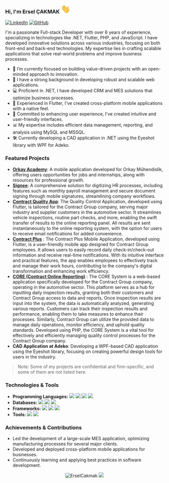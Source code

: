 ### Hi, I'm Ersel ÇAKMAK <img src="https://github.com/Parply/Parply/blob/master/.github/Hi.gif?raw=true" width="30px">

[![LinkedIn](https://img.shields.io/badge/-LinkedIn-blue?style=flat&logo=Linkedin&logoColor=white&link=https://www.linkedin.com/in/erselcakmak/)](https://www.linkedin.com/in/erselcakmak/)
[![GitHub](https://img.shields.io/badge/-GitHub-181717?style=flat&logo=github)](https://github.com/erselcakmak)

I'm a passionate Full-stack Developer with over 6 years of experience, specializing in technologies like .NET, Flutter, PHP, and JavaScript. I have developed innovative solutions across various industries, focusing on both front-end and back-end technologies. My expertise lies in crafting scalable applications that solve real-world problems and improve business processes.

- 🌱 I’m currently focused on building value-driven projects with an open-minded approach to innovation.
- 🚀 I have a strong background in developing robust and scalable web applications.
- 💻 Proficient in .NET, I have developed CRM and MES solutions that optimize business processes.
- 📱 Experienced in Flutter, I've created cross-platform mobile applications with a native feel.
- 🌟 Committed to enhancing user experience, I've created intuitive and user-friendly interfaces.
- 📊 My expertise includes efficient data management, reporting, and analysis using MySQL and MSSQL.
- 🛠️ Currently developing a CAD application in .NET using the Eyeshot library with WPF for Adeko.

### Featured Projects

- **[Orkay Academy](https://play.google.com/store/apps/details?id=com.orkay.academy&hl=tr)**: A mobile application developed for Orkay Mühendislik, offering users opportunities for jobs and internships, along with resources for professional growth.
- **[Signee](https://play.google.com/store/apps/details?id=com.signee.app&hl=tr)**: A comprehensive solution for digitizing HR processes, including features such as monthly payroll management and secure document signing through mobile signatures, streamlining company workflows.
- **[Contract Quality App](https://play.google.com/store/apps/details?id=com.contract.quality)**: The Quality Control Application, developed using Flutter, is tailored for the Contract Group company, serving major industry and supplier customers in the automotive sector. It streamlines vehicle inspections, routine part checks, and more, enabling the swift transfer of results to the online reporting panel. All results are sent instantaneously to the online reporting system, with the option for users to receive email notifications for added convenience.
- **[Contract Plus](https://play.google.com/store/apps/details?id=com.contract.plus)** : The Contract Plus Mobile Application, developed using Flutter, is a user-friendly mobile app designed for Contract Group employees. It allows users to easily record daily check-in/check-out information and receive real-time notifications. With its intuitive interface and practical features, the app enables employees to effectively track and manage their work hours, contributing to the company's digital transformation and enhancing work efficiency.
- **[CORE (Contract Online Reporting)](https://coreonline.net/user/)** : The CORE System is a web-based application specifically developed for the Contract Group company, operating in the automotive sector. This platform serves as a hub for inputting daily inspection results, granting both their customers and Contract Group access to data and reports. Once inspection results are input into the system, the data is automatically analyzed, generating various reports. Customers can track their inspection results and performance, enabling them to take measures to enhance their processes. Similarly, Contract Group can utilize the provided data to manage daily operations, monitor efficiency, and uphold quality standards. Developed using PHP, the CORE System is a vital tool for effectively and efficiently managing quality control processes for the Contract Group company.
- **CAD Application at Adeko**: Developing a WPF-based CAD application using the Eyeshot library, focusing on creating powerful design tools for users in the industry.

> Note: Some of my projects are confidential and firm-specific, and some of them are not listed here.

### Technologies & Tools
- **Programming Languages:** <img src="https://img.shields.io/badge/-.NET-512BD4?style=for-the-badge&logo=.net" /> <img src="https://img.shields.io/badge/-Flutter-02569B?style=for-the-badge&logo=flutter" /> <img src="https://img.shields.io/badge/-PHP-777BB4?style=for-the-badge&logo=php&logoColor=white" /> <img src="https://img.shields.io/badge/-JavaScript-F7DF1E?style=for-the-badge&logo=javascript&logoColor=black" />
- **Databases:** <img src="https://img.shields.io/badge/-MySQL-4479A1?style=for-the-badge&logo=mysql&logoColor=white" /> <img src="https://img.shields.io/badge/-MSSQL-CC2927?style=for-the-badge&logo=microsoft-sql-server&logoColor=white" /> <img src="https://img.shields.io/badge/postgresql-4169e1?style=for-the-badge&logo=postgresql&logoColor=white" /> 
- **Frameworks:** <img src="https://img.shields.io/badge/-.NET_Framework-512BD4?style=for-the-badge&logo=.net" /> <img src="https://img.shields.io/badge/-Flutter-02569B?style=for-the-badge&logo=flutter" /> <img src="https://img.shields.io/badge/-Git-F05032?style=for-the-badge&logo=git&logoColor=white" />
- **Tools:** <img src="https://img.shields.io/badge/-Visual_Studio-5C2D91?style=for-the-badge&logo=visual-studio" /> <img src="https://img.shields.io/badge/-VS_Code-007ACC?style=for-the-badge&logo=visual-studio-code&logoColor=white" /> 

### Achievements & Contributions
- Led the development of a large-scale MES application, optimizing manufacturing processes for several major clients.
- Developed and deployed cross-platform mobile applications for businesses.
- Continuously learning and applying best practices in software development.

<p align="center">
<img src="https://komarev.com/ghpvc/?username=ErselCakmak" alt="ErselCakmak" />
<a href="https://github.com/ErselCakmak/"><img src="https://img.shields.io/github/last-commit/ErselCakmak/ErselCakmak?style=flat-square&label=Last%20Updated%20"/></a>
</p>
